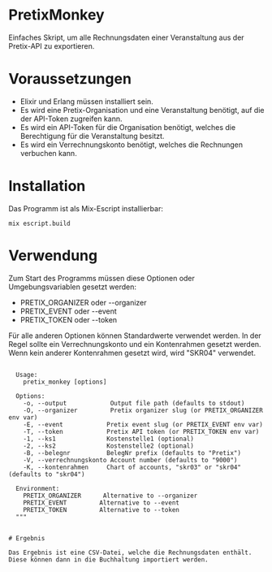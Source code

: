 # PretixMonkey

Einfaches Skript, um alle Rechnungsdaten einer Veranstaltung aus der Pretix-API zu exportieren.

# Voraussetzungen

* Elixir und Erlang müssen installiert sein.
* Es wird eine Pretix-Organisation und eine Veranstaltung benötigt, auf die der API-Token zugreifen kann.
* Es wird ein API-Token für die Organisation benötigt, welches die Berechtigung für die Veranstaltung besitzt.
* Es wird ein Verrechnungskonto benötigt, welches die Rechnungen verbuchen kann.

# Installation

Das Programm ist als Mix-Escript installierbar:

```
mix escript.build
```

# Verwendung

Zum Start des Programms müssen diese Optionen oder Umgebungsvariablen gesetzt werden:

* PRETIX_ORGANIZER oder --organizer
* PRETIX_EVENT oder --event
* PRETIX_TOKEN oder --token

Für alle anderen Optionen können Standardwerte verwendet werden. In der Regel sollte ein Verrechnungskonto und ein Kontenrahmen gesetzt werden. Wenn kein anderer Kontenrahmen gesetzt wird, wird "SKR04" verwendet.

```

  Usage:
    pretix_monkey [options]

  Options:
    -o, --output            Output file path (defaults to stdout)
    -O, --organizer         Pretix organizer slug (or PRETIX_ORGANIZER env var)
    -E, --event            Pretix event slug (or PRETIX_EVENT env var)
    -T, --token            Pretix API token (or PRETIX_TOKEN env var)
    -1, --ks1              Kostenstelle1 (optional)
    -2, --ks2              Kostenstelle2 (optional)
    -B, --belegnr          BelegNr prefix (defaults to "Pretix")
    -V, --verrechnungskonto Account number (defaults to "9000")
    -K, --kontenrahmen     Chart of accounts, "skr03" or "skr04" (defaults to "skr04")

  Environment:
    PRETIX_ORGANIZER      Alternative to --organizer
    PRETIX_EVENT         Alternative to --event
    PRETIX_TOKEN         Alternative to --token
  """


# Ergebnis

Das Ergebnis ist eine CSV-Datei, welche die Rechnungsdaten enthält. Diese können dann in die Buchhaltung importiert werden.

